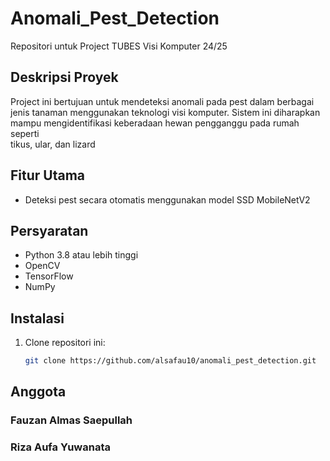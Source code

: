 # Anomali_Pest_Detection

Repositori untuk Project TUBES Visi Komputer 24/25

## Deskripsi Proyek
Project ini bertujuan untuk mendeteksi anomali pada pest dalam berbagai jenis tanaman menggunakan teknologi visi komputer. Sistem ini diharapkan mampu mengidentifikasi keberadaan hewan pengganggu pada rumah seperti <br> tikus, ular, dan lizard <br>

## Fitur Utama
- Deteksi pest secara otomatis menggunakan model SSD MobileNetV2

## Persyaratan
- Python 3.8 atau lebih tinggi
- OpenCV
- TensorFlow
- NumPy

## Instalasi
1. Clone repositori ini:
   ```bash
   git clone https://github.com/alsafau10/anomali_pest_detection.git

## Anggota
### Fauzan Almas Saepullah
### Riza Aufa Yuwanata

